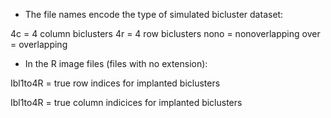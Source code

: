 - The file names encode the type of simulated bicluster dataset:

4c = 4 column biclusters
4r = 4 row biclusters
nono = nonoverlapping
over = overlapping


- In the R image files (files with no extension):

Ibl1to4R = true row indices for implanted biclusters

Ibl1to4R = true column indicices for implanted biclusters
